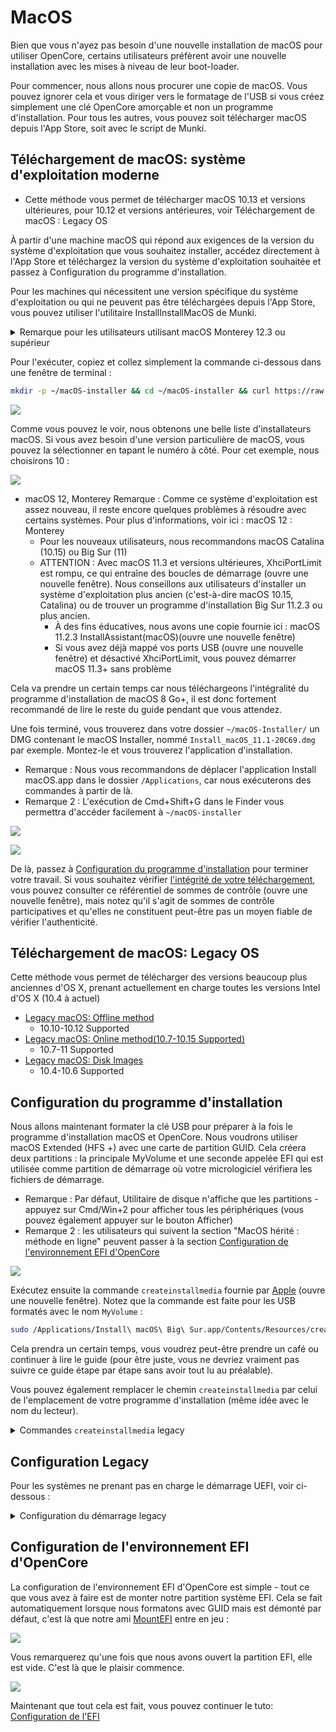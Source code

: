 # MacOS

Bien que vous n'ayez pas besoin d'une nouvelle installation de macOS pour utiliser OpenCore, certains utilisateurs préfèrent avoir une nouvelle installation avec les mises à niveau de leur boot-loader.

Pour commencer, nous allons nous procurer une copie de macOS. Vous pouvez ignorer cela et vous diriger vers le formatage de l'USB si vous créez simplement une clé OpenCore amorçable et non un programme d'installation. Pour tous les autres, vous pouvez soit télécharger macOS depuis l'App Store, soit avec le script de Munki.

## Téléchargement de macOS: système d'exploitation moderne

* Cette méthode vous permet de télécharger macOS 10.13 et versions ultérieures, pour 10.12 et versions antérieures, voir Téléchargement de macOS : Legacy OS

À partir d'une machine macOS qui répond aux exigences de la version du système d'exploitation que vous souhaitez installer, accédez directement à l'App Store et téléchargez la version du système d'exploitation souhaitée et passez à Configuration du programme d'installation.

Pour les machines qui nécessitent une version spécifique du système d'exploitation ou qui ne peuvent pas être téléchargées depuis l'App Store, vous pouvez utiliser l'utilitaire InstallInstallMacOS de Munki.

<details>

<summary>Remarque pour les utilisateurs utilisant macOS Monterey 12.3 ou supérieur</summary>

À partir de macOS Monterey 12.3, Apple a supprimé la prise en charge de python2.7, donc sans cela, installinstallmacos.py renverra l'erreur suivante :

```
This tool requires the Python xattr module. Perhaps run 'pip install xattr' to install it.
```

Pour résoudre le problème, nous vous recommandons d'installer les outils de ligne de commande pour Xcode en exécutant xcode-select --install dans un terminal, puis exécutez pip3 install xattr

Après cela, vous pouvez exécuter la même commande ci-dessous mais avec python3 au lieu de simplement python

```shell
mkdir -p ~/macOS-installer && cd ~/macOS-installer && curl https://raw.githubusercontent.com/munki/macadmin-scripts/main/installinstallmacos.py > installinstallmacos.py && sudo python3 installinstallmacos.py
```

</details>

Pour l'exécuter, copiez et collez simplement la commande ci-dessous dans une fenêtre de terminal :

```bash
mkdir -p ~/macOS-installer && cd ~/macOS-installer && curl https://raw.githubusercontent.com/munki/macadmin-scripts/main/installinstallmacos.py > installinstallmacos.py && sudo python installinstallmacos.py
```

![](<../../.gitbook/assets/image (1).png>)

Comme vous pouvez le voir, nous obtenons une belle liste d'installateurs macOS. Si vous avez besoin d'une version particulière de macOS, vous pouvez la sélectionner en tapant le numéro à côté. Pour cet exemple, nous choisirons 10 :

![](<../../.gitbook/assets/image (3) (1).png>)

* macOS 12, Monterey Remarque : Comme ce système d'exploitation est assez nouveau, il reste encore quelques problèmes à résoudre avec certains systèmes. Pour plus d'informations, voir ici : macOS 12 : Monterey
  * Pour les nouveaux utilisateurs, nous recommandons macOS Catalina (10.15) ou Big Sur (11)
  * ATTENTION : Avec macOS 11.3 et versions ultérieures, XhciPortLimit est rompu, ce qui entraîne des boucles de démarrage (ouvre une nouvelle fenêtre). Nous conseillons aux utilisateurs d'installer un système d'exploitation plus ancien (c'est-à-dire macOS 10.15, Catalina) ou de trouver un programme d'installation Big Sur 11.2.3 ou plus ancien.
    * À des fins éducatives, nous avons une copie fournie ici : macOS 11.2.3 InstallAssistant(macOS)(ouvre une nouvelle fenêtre)
    * Si vous avez déjà mappé vos ports USB (ouvre une nouvelle fenêtre) et désactivé XhciPortLimit, vous pouvez démarrer macOS 11.3+ sans problème

Cela va prendre un certain temps car nous téléchargeons l'intégralité du programme d'installation de macOS 8 Go+, il est donc fortement recommandé de lire le reste du guide pendant que vous attendez.

Une fois terminé, vous trouverez dans votre dossier `~/macOS-Installer/` un DMG contenant le macOS Installer, nommé `Install_macOS_11.1-20C69.dmg` par exemple. Montez-le et vous trouverez l'application d'installation.

* Remarque : Nous vous recommandons de déplacer l'application Install macOS.app dans le dossier `/Applications`, car nous exécuterons des commandes à partir de là.
* Remarque 2 : L'exécution de Cmd+Shift+G dans le Finder vous permettra d'accéder facilement à `~/macOS-installer`

![](<../../.gitbook/assets/image (2) (1).png>)

![](<../../.gitbook/assets/image (4) (1).png>)

De là, passez à [Configuration du programme d'installation](https://dortania.github.io/OpenCore-Install-Guide/installer-guide/mac-install.html#setting-up-the-installer) pour terminer votre travail. Si vous souhaitez vérifier [l'intégrité de votre téléchargement](https://github.com/notpeter/apple-installer-checksums), vous pouvez consulter ce référentiel de sommes de contrôle (ouvre une nouvelle fenêtre), mais notez qu'il s'agit de sommes de contrôle participatives et qu'elles ne constituent peut-être pas un moyen fiable de vérifier l'authenticité.

## Téléchargement de macOS: Legacy OS <a href="#downloading-macos-legacy-os" id="downloading-macos-legacy-os"></a>

Cette méthode vous permet de télécharger des versions beaucoup plus anciennes d'OS X, prenant actuellement en charge toutes les versions Intel d'OS X (10.4 à actuel)

* [Legacy macOS: Offline method](https://dortania.github.io/OpenCore-Install-Guide/installer-guide/mac-install-pkg.html)
  * 10.10-10.12 Supported
* [Legacy macOS: Online method(10.7-10.15 Supported)](https://dortania.github.io/OpenCore-Install-Guide/installer-guide/mac-install-recovery.html)
  * 10.7-11 Supported
* [Legacy macOS: Disk Images](https://dortania.github.io/OpenCore-Install-Guide/installer-guide/mac-install-dmg.html)
  * 10.4-10.6 Supported

## Configuration du programme d'installation

Nous allons maintenant formater la clé USB pour préparer à la fois le programme d'installation macOS et OpenCore. Nous voudrons utiliser macOS Extended (HFS +) avec une carte de partition GUID. Cela créera deux partitions : la principale MyVolume et une seconde appelée EFI qui est utilisée comme partition de démarrage où votre micrologiciel vérifiera les fichiers de démarrage.

* Remarque : Par défaut, Utilitaire de disque n'affiche que les partitions - appuyez sur Cmd/Win+2 pour afficher tous les périphériques (vous pouvez également appuyer sur le bouton Afficher)
* Remarque 2 : les utilisateurs qui suivent la section "MacOS hérité : méthode en ligne" peuvent passer à la section [Configuration de l'environnement EFI d'OpenCore](https://dortania.github.io/OpenCore-Install-Guide/installer-guide/mac-install.html#setting-up-opencore-s-efi-environment)

![](<../../.gitbook/assets/image (1) (1).png>)

Exécutez ensuite la commande `createinstallmedia` fournie par [Apple](https://support.apple.com/en-us/HT201372) (ouvre une nouvelle fenêtre). Notez que la commande est faite pour les USB formatés avec le nom `MyVolume` :

```bash
sudo /Applications/Install\ macOS\ Big\ Sur.app/Contents/Resources/createinstallmedia --volume /Volumes/MyVolume
```

Cela prendra un certain temps, vous voudrez peut-être prendre un café ou continuer à lire le guide (pour être juste, vous ne devriez vraiment pas suivre ce guide étape par étape sans avoir tout lu au préalable).

Vous pouvez également remplacer le chemin `createinstallmedia` par celui de l'emplacement de votre programme d'installation (même idée avec le nom du lecteur).

<details>

<summary>Commandes <code>createinstallmedia</code> legacy</summary>

Extrait du propre site d'Apple : [comment créer un programme d'installation amorçable pour macOS](https://support.apple.com/en-us/HT201372)

```bash
# Monterey
sudo /Applications/Install\ macOS\ Monterey.app/Contents/Resources/createinstallmedia --volume /Volumes/MyVolume

# Big Sur
sudo /Applications/Install\ macOS\ Big\ Sur.app/Contents/Resources/createinstallmedia --volume /Volumes/MyVolume

# Catalina
sudo /Applications/Install\ macOS\ Catalina.app/Contents/Resources/createinstallmedia --volume /Volumes/MyVolume

# Mojave
sudo /Applications/Install\ macOS\ Mojave.app/Contents/Resources/createinstallmedia --volume /Volumes/MyVolume

# High Sierra
sudo /Applications/Install\ macOS\ High\ Sierra.app/Contents/Resources/createinstallmedia --volume /Volumes/MyVolume

# Sierra
sudo /Applications/Install\ macOS\ Sierra.app/Contents/Resources/createinstallmedia --volume /Volumes/MyVolume --applicationpath /Applications/Install\ macOS\ Sierra.app

# El Capitan
sudo /Applications/Install\ OS\ X\ El\ Capitan.app/Contents/Resources/createinstallmedia --volume /Volumes/MyVolume --applicationpath /Applications/Install\ OS\ X\ El\ Capitan.app

# Yosemite
sudo /Applications/Install\ OS\ X\ Yosemite.app/Contents/Resources/createinstallmedia --volume /Volumes/MyVolume --applicationpath /Applications/Install\ OS\ X\ Yosemite.app

# Mavericks
sudo /Applications/Install\ OS\ X\ Mavericks.app/Contents/Resources/createinstallmedia --volume /Volumes/MyVolume --applicationpath /Applications/Install\ OS\ X\ Mavericks.app --nointeraction
```

</details>

## Configuration Legacy

Pour les systèmes ne prenant pas en charge le démarrage UEFI, voir ci-dessous :

<details>

<summary>Configuration du démarrage legacy</summary>

Pour commencer, vous avez besoin des éléments suivants :

* BootInstall\_IA32.tool ou BootInstall\_X64.tool
  * Cela peut être trouvé dans OpenCorePkg sous`/Utilties/LegacyBoot/`
* L'USB d'installation (Créé en haut)

Dans votre dossier de construction OpenCore, accédez à `Utilities/LegacyBoot`. Vous trouverez ici un fichier appelé `BootInstall_ARCH.tool`. Il permet d'installer DuetPkg sur le lecteur souhaité.

<img src="../../.gitbook/assets/image (4).png" alt="" data-size="original">

Exécutez maintenant l'outil dans le terminal avec sudo (sinon l'outil échouera probablement):

```bash
# Remplacez X64 par IA32 si vous avez un processeur 32 bits
sudo ~/Downloads/OpenCore/Utilities/legacyBoot/BootInstall_X64.tool
```

<img src="../../.gitbook/assets/image (2).png" alt="" data-size="original">

Cela vous donnera une liste des disques disponibles, choisissez le votre et vous serez invité à écrire un nouveau MBR. Choisissez oui `[y]` et vous aurez terminé.

<img src="../../.gitbook/assets/image (6).png" alt="" data-size="original"><img src="../../.gitbook/assets/image (10).png" alt="" data-size="original">

Cela vous fournira une partition EFI avec un fichier **bootia32** ou bootx64

</details>

## Configuration de l'environnement EFI d'OpenCore

La configuration de l'environnement EFI d'OpenCore est simple - tout ce que vous avez à faire est de monter notre partition système EFI. Cela se fait automatiquement lorsque nous formatons avec GUID mais est démonté par défaut, c'est là que notre ami [MountEFI](https://github.com/corpnewt/MountEFI) entre en jeu :

![](<../../.gitbook/assets/image (3).png>)

Vous remarquerez qu'une fois que nous avons ouvert la partition EFI, elle est vide. C'est là que le plaisir commence.

![](../../.gitbook/assets/image.png)

Maintenant que tout cela est fait, vous pouvez continuer le tuto: [Configuration de l'EFI](https://dortania.github.io/OpenCore-Install-Guide/installer-guide/opencore-efi.html)
